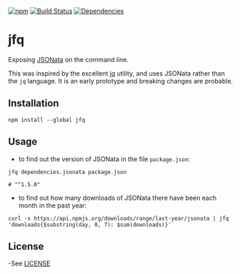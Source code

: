 [![npm](https://img.shields.io/npm/v/jfq.svg)](https://www.npmjs.com/package/jfq)
[![Build Status](https://travis-ci.org/blgm/jfq.svg?branch=master)](https://travis-ci.org/blgm/jfq)
[![Dependencies](https://david-dm.org/blgm/jfq.svg)](https://david-dm.org/blgm/jfq)

# jfq
Exposing [JSONata](http://jsonata.org/) on the command line.

This was inspired by the excellent [jq](https://stedolan.github.io/jq/) utility, and uses JSONata rather than the
`jq` language.  It is an early prototype and breaking changes are probable.

## Installation
```
npm install --global jfq
```

## Usage
- to find out the version of JSONata in the file `package.json`:
```
jfq dependencies.jsonata package.json

# "^1.5.0"
```

- to find out how many downloads of JSONata there have been each month in the past year:
```
curl -s https://api.npmjs.org/downloads/range/last-year/jsonata | jfq 'downloads{$substring(day, 0, 7): $sum(downloads)}'
```

## License
-See [LICENSE](LICENSE)
